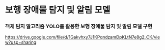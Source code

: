 # 보행 장애물 탐지 및 알림 모델
### 객체 탐지 알고리즘 YOLO를 활용한 보행 장애물 탐지 및 알림 모델 구현
https://drive.google.com/file/d/1Gakvhxy7J1KPqndzamDpKLtN7e8g2_CK/view?usp=sharing
